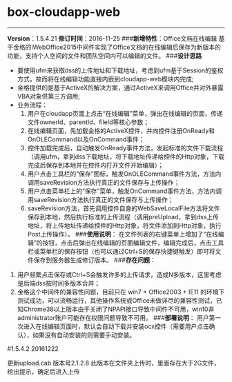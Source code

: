 # box-cloudapp-web


------------------------------------
**Version**：1.5.4.21
**修订时间**：2016-11-25
###**新增特性**：Office文档在线编辑
基于金格的iWebOffice2015中间件实现了Office文档的在线编辑后保存为新版本的功能，支持个人空间的文件和团队空间内可以编辑的文件。
###**设计思路**
- 要使用ufm来获取dss的上传地址和下载地址，考虑到ufm基于Session的鉴权方式，故而将在线编辑功能直接内嵌到cloudapp-web模块内完成;
- 金格提供的是基于ActiveX的解决方案，通过ActiveX来调用Office并对外暴露VBA对象供第三方调用;
- 业务流程：
	1. 用户在cloudapp页面上点击“在线编辑”菜单，弹出在线编辑的页面，传递文件ownerId、parentId、fileId等核心参数；
	2. 在线编辑页面，先加载金格的ActiveX控件，并向控件注册OnReady和OnOLECommand以及OnCommand事件；
	3. 控件加载完成后，自动触发OnReady事件方法，发起标准的文件下载流程（调用ufm，拿到dss下载地址，将下载地址传递给控件的Http对象，下载完成后保存到本地并在控件内打开文件开始编辑）；
	4. 用户点击工具栏的“保存”图标，触发OnOLECommand事件方法，方法内调用saveRevision方法执行真正的文件保存与上传操作；
	5. 用户点击菜单栏上的“保存”菜单，触发OnCommand事件方法，方法内调用saveRevision方法执行真正的文件保存与上传操作；
	6. saveRevision方法，首先调用控件自身的WebSaveLocalFile方法将文件保存到本地，然后执行标准的上传流程（调用preUpload，拿到dss上传地址，将上传地址传递给控件的Http对象，将文件添加到Http对象，执行Post上传操作）。
###**使用说明**：
在文件列表的右键菜单上增加了“在线编辑”的按钮，点击后弹出在线编辑的页面编辑文件，编辑完成后，点击工具栏或菜单栏的保存按钮（也可以通过Ctrl+S的保存快捷键触发）即可将文件保存到服务器生成修订版本。
###**存在问题**：
1. 用户频繁点击保存或Ctrl+S会触发许多的上传请求，造成N多版本，这里考虑是后端dss按时间多版本合并；
2. 金格这个中间件的兼容性问题，目前只在 win7 + Office2003 + IE11 的环境下测试成功，可以流畅运行，其他操作系统或Office未做详尽的兼容性测试，已知Chrome38以上版本由于关闭了NPAPI接口导致中间件不可用，win10非administrator账户可能存在权限问题导致不可用。
###**部署说明**：
用户第一次进入在线编辑页面时，默认会自动下载并安装ocx控件（需要用户点击确认），如果没有自动安装的则需要手动安装。

#1.5.4.2 20161222

更新upload.cab 版本号2.1.2.8
此版本在文件夹上传时，里面存在大于2G文件，给出提示，确定后进入上传